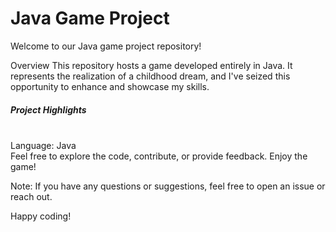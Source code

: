 <h1>Java Game Project</h1>
Welcome to our Java game project repository!

Overview
This repository hosts a game developed entirely in Java. It represents the realization of a childhood dream, and I've seized this opportunity to enhance and showcase my skills.

<h5>Project Highlights</h5>
</br>Language: Java
</br>Feel free to explore the code, contribute, or provide feedback. Enjoy the game!

Note: If you have any questions or suggestions, feel free to open an issue or reach out.

Happy coding!
